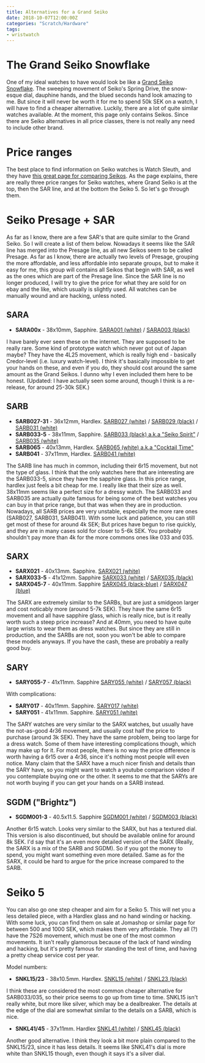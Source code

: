 ```yaml
---
title: Alternatives for a Grand Seiko
date: 2018-10-07T12:00:00Z
categories: "Scratch/Hardware"
tags:
- wristwatch
---
```

# The Grand Seiko Snowflake
One of my ideal watches to have would look be like a [Grand Seiko Snowflake](https://www.fratellowatches.com/wp-content/uploads/2018/10/Grand-Seiko-Snowflake-SBGA211.014.jpg). The sweeping movement of Seiko's Spring Drive, the snow-esque dial, dauphine hands, and the blued seconds hand look amazing to me. But since it will never be worth it for me to spend 50k SEK on a watch, I will have to find a cheaper alternative. Luckily, there are a lot of quite similar watches available. At the moment, this page only contains Seikos. Since there are Seiko alternatives in all price classes, there is not really any need to include other brand.

# Price ranges
The best place to find information on Seiko watches is Watch Sleuth, and they have [this great page for comparing Seikos](http://www.watchsleuth.com/seiko5finder/guide/). As the page explains, there are really three price ranges for Seiko watches, where Grand Seiko is at the top, then the SAR line, and at the bottom the Seiko 5. So let's go through them.

# Seiko Presage + SAR

As far as I know, there are a few SAR's that are quite similar to the Grand Seiko. So I will create a list of them below. Nowadays it seems like the SAR line has merged into the Presage line, as all new Seikos seem to be called Presage. As far as I know, there are actually two levels of Presage, grouping the more affordable, and less affordable into separate groups, but to make it easy for me, this group will contains all Seikos that begin with SAR, as well as the ones which are part of the Presage line. Since the SAR line is no longer produced, I will try to give the price for what they are sold for on ebay and the like, which usually is slightly used. All watches can be manually wound and are hacking, unless noted.

## SARA
* **SARA00x** - 38x10mm, Sapphire. [SARA001 (white)](http://www.watchsleuth.com/seikosarfinder/search/?MOD=SARA001) / [SARA003 (black)](http://www.watchsleuth.com/seikosarfinder/search/?MOD=SARA003)  

I have barely ever seen these on the internet. They are supposed to be really rare. Some kind of prototype watch which never got out of Japan maybe? They have the 4L25 movement, which is really high end - basically Credor-level (i.e. luxury watch-level). I think it's basically impossible to get your hands on these, and even if you do, they should cost around the same amount as the Grand Seikos. I dunno why I even included them here to be honest. (Updated: I have actually seen some around, though I think is a re-release, for around 25-30k SEK.)

## SARB
* **SARB027-31** - 36x12mm, Hardlex. [SARB027 (white)](http://www.watchsleuth.com/seikosarfinder/search/?MOD=SARB027) / [SARB029 (black)](http://www.watchsleuth.com/seikosarfinder/search/?MOD=SARB029) / [SARB031 (white)](http://www.watchsleuth.com/seikosarfinder/search/?MOD=SARB031)  
* **SARB033-5** - 38x11mm, Sapphire. [SARB033 (black) a.k.a "Seiko Spirit"](http://www.watchsleuth.com/seikosarfinder/search/?MOD=SARB033) / [SARB035 (white)](http://www.watchsleuth.com/seikosarfinder/search/?MOD=SARB035)  
* **SARB065** - 40x13mm, Hardlex. [SARB065 (white) a.k.a "Cocktail Time"](http://www.watchsleuth.com/seikosarfinder/search/?MOD=SARB065)  
* **SARB041** - 37x11mm, Hardlex. [SARB041 (white)](http://www.watchsleuth.com/seikosarfinder/search/?MOD=SARB041)  

The SARB line has much in common, including their 6r15 movement, but not the type of glass. I think that the only watches here that are interesting are the SARB033-5, since they have the sapphire glass. In this price range, hardlex just feels a bit cheap for me. I really like that their size as well. 38x11mm seems like a perfect size for a dressy watch. The SARB033 and SARB035 are actually quite famous for being some of the best watches you can buy in that price range, but that was when they are in production. Nowadays, all SARB prices are very unstable, especially the more rare ones (SARB027, SARB031, SARB041). With some luck and patience, you can still get most of these for around 4k SEK; But prices have begun to rise quickly, and they are in many cases sold for closer to 5-6k SEK. You probably shouldn't pay more than 4k for the more commons ones like 033 and 035.

## SARX
* **SARX021** - 40x13mm. Sapphire. [SARX021 (white)](http://www.watchsleuth.com/seikosarfinder/search/?MOD=SARX021)  
* **SARX033-5** - 41x12mm. Sapphire [SARX033 (white)](http://www.watchsleuth.com/seikosarfinder/search/?MOD=SARX033) / [SARX035 (black)](http://www.watchsleuth.com/seikosarfinder/search/?MOD=SARX035)  
* **SARX045-7** - 40x11mm. Sapphire [SARX045 (black-blue)](http://www.watchsleuth.com/seikosarfinder/search/?MOD=SARX045) / [SARX047 (blue)](http://www.watchsleuth.com/seikosarfinder/search/?MOD=SARX047)  

The SARX are extremely similar to the SARBs, but are just a smidgeon larger and cost noticably more (around 5-7k SEK). They have the same 6r15 movement and all have sapphire glass, which is really nice, but is it really worth such a steep price increase? And at 40mm, you need to have quite large wrists to wear them as dress watches. But since they are still in production, and the SARBs are not, soon you won't be able to compare these models anyways. If you have the cash, these are probably a really good buy.

## SARY
* **SARY055-7** - 41x11mm. Sapphire [SARY055 (white)](http://www.watchsleuth.com/seikosarfinder/search/?MOD=SARY055) / [SARY057 (black)](http://www.watchsleuth.com/seikosarfinder/search/?MOD=SARY057)  

With complications:  
* **SARY017** - 40x11mm. Sapphire. [SARY017 (white)](http://www.watchsleuth.com/seikosarfinder/search/?MOD=SARY017)  
* **SARY051** - 41x11mm. Sapphire. [SARY051 (white)](http://www.watchsleuth.com/seikosarfinder/search/?MOD=SARY051)

The SARY watches are very similar to the SARX watches, but usually have the not-as-good 4r36 movement, and usually cost half the price to purchase (around 3k SEK). They have the same problem, being too large for a dress watch. Some of them have interesting complications though, which may make up for it. For most people, there is no way the price difference is worth having a 6r15 over a 4r36, since it's nothing most people will even notice. Many claim that the SARX have a much nicer finish and details than the SARY have, so you might want to watch a youtube comparison video if you contemplate buying one or the other. It seems to me that the SARYs are not worth buying if you can get your hands on a SARB instead.

## SGDM ("Brightz")
* **SGDM001-3** - 40.5x11.5. Sapphire [SGDM001 (white)](https://www.longislandwatch.com/Seiko_SDGM001_Watch_p/sdgm001.htm) / [SGDM003 (black)](https://www.longislandwatch.com/Seiko_SDGM003_Watch_p/sdgm003.htm)

Another 6r15 watch. Looks very similar to the SARX, but has a textured dial. This version is also discontinued, but should be available online for around 8k SEK. I'd say that it's an even more detailed version of the SARX (Really, the SARX is a mix of the SARB and SGDM). So if you got the money to spend, you might want something even more detailed. Same as for the SARX, it could be hard to argue for the price increase compared to the SARB.

# Seiko 5

You can also go one step cheaper and aim for a Seiko 5. This will net you a less detailed piece, with a Hardlex glass and no hand winding or hacking. With some luck, you can find them on sale at Jomashop or similar page for between 500 and 1000 SEK, which makes them very affordable. They all (?) have the 7S26 movement, which must be one of the most common movements. It isn't really glamorous because of the lack of hand winding and hacking, but it's pretty famous for standing the test of time, and having a pretty cheap service cost per year.

Model numbers:  
* **SNKL15/23** - 38x10.5mm. Hardlex. [SNKL15 (white)](http://www.watchsleuth.com/seiko5finder/search/?MOD=SNKL15) / [SNKL23 (black)](http://www.watchsleuth.com/seiko5finder/search/?MOD=SNKL23)

I think these are considered the most common cheaper alternative for SARB033/035, so their price seems to go up from time to time. SNKL15 isn't really white, but more like silver, which may be a dealbreaker. The details at the edge of the dial are somewhat similar to the details on a SARB, which is nice.

* **SNKL41/45**  - 37x11mm. Hardlex [SNKL41 (white)](http://www.watchsleuth.com/seiko5finder/search/?MOD=SNKL41) / [SNKL45 (black)](http://www.watchsleuth.com/seiko5finder/search/?MOD=SNKL45)

Another good alternative. I think they look a bit more plain compared to the SNKL15/23, since it has less details. It seems like SNKL41's dial is more white than SNKL15 though, even though it says it's a silver dial.

